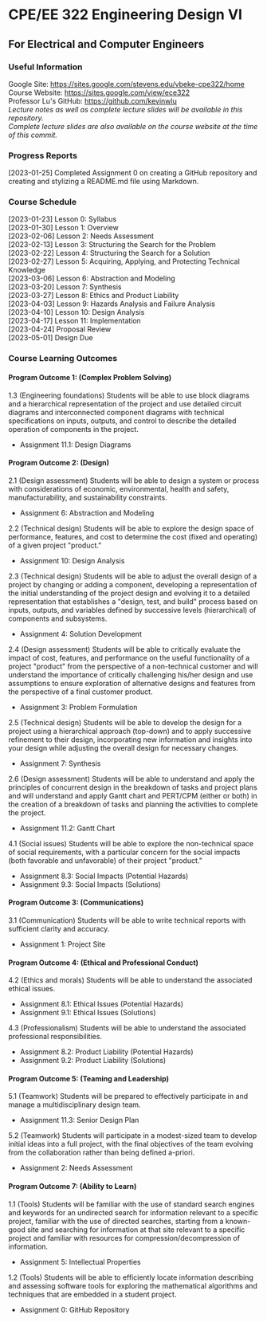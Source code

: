 # CPE/EE 322 Engineering Design VI
## For Electrical and Computer Engineers

### Useful Information
Google Site: https://sites.google.com/stevens.edu/vbeke-cpe322/home  
Course Website: https://sites.google.com/view/ece322  
Professor Lu's GitHub: https://github.com/kevinwlu  
*Lecture notes as well as complete lecture slides will be available in this repository.*  
*Complete lecture slides are also available on the course website at the time of this commit.*  

### Progress Reports
<!---[2023-MM-DD] Completed Lab 1 on installing GHDL and GTKWave, running the Half Adder example, running the D Flip-Flop example,  running the 4-to-1 Multiplexer example, and documenting the results on GitHub.--->
[2023-01-25] Completed Assignment 0 on creating a GitHub repository and creating and stylizing a README.md file using Markdown.  

### Course Schedule
[2023-01-23] Lesson 0: Syllabus  
[2023-01-30] Lesson 1: Overview  
[2023-02-06] Lesson 2: Needs Assessment  
[2023-02-13] Lesson 3: Structuring the Search for the Problem  
[2023-02-22] Lesson 4: Structuring the Search for a Solution  
[2023-02-27] Lesson 5: Acquiring, Applying, and Protecting Technical Knowledge  
[2023-03-06] Lesson 6: Abstraction and Modeling  
[2023-03-20] Lesson 7: Synthesis  
[2023-03-27] Lesson 8: Ethics and Product Liability  
[2023-04-03] Lesson 9: Hazards Analysis and Failure Analysis  
[2023-04-10] Lesson 10: Design Analysis  
[2023-04-17] Lesson 11: Implementation  
[2023-04-24] Proposal Review  
[2023-05-01] Design Due  

### Course Learning Outcomes
#### Program Outcome 1: (Complex Problem Solving)  
1.3 (Engineering foundations) Students will be able to use block diagrams and a hierarchical representation of the project and use detailed circuit diagrams and interconnected component diagrams with technical specifications on inputs, outputs, and control to describe the detailed operation of components in the project.  
- Assignment 11.1: Design Diagrams  

#### Program Outcome 2: (Design)  
2.1 (Design assessment) Students will be able to design a system or process with considerations of economic, environmental, health and safety, manufacturability, and sustainability constraints.  
- Assignment 6: Abstraction and Modeling  

2.2 (Technical design) Students will be able to explore the design space of performance, features, and cost to determine the cost (fixed and operating) of a given project "product."  
- Assignment 10: Design Analysis

2.3 (Technical design) Students will be able to adjust the overall design of a project by changing or adding a component, developing a representation of the initial understanding of the project design and evolving it to a detailed representation that establishes a "design, test, and build" process based on inputs, outputs, and variables defined by successive levels (hierarchical) of components and subsystems.  
- Assignment 4: Solution Development  

2.4 (Design assessment) Students will be able to critically evaluate the impact of cost, features, and performance on the useful functionality of a project "product" from the perspective of a non-technical customer and will understand the importance of critically challenging his/her design and use assumptions to ensure exploration of alternative designs and features from the perspective of a final customer product.  
- Assignment 3: Problem Formulation  

2.5 (Technical design) Students will be able to develop the design for a project using a hierarchical approach (top-down) and to apply successive refinement to their design, incorporating new information and insights into your design while adjusting the overall design for necessary changes.  
- Assignment 7: Synthesis  

2.6 (Design assessment) Students will be able to understand and apply the principles of concurrent design in the breakdown of tasks and project plans and will understand and apply Gantt chart and PERT/CPM (either or both) in the creation of a breakdown of tasks and planning the activities to complete the project.  
- Assignment 11.2: Gantt Chart  

4.1 (Social issues) Students will be able to explore the non-technical space of social requirements, with a particular concern for the social impacts (both favorable and unfavorable) of their project "product."  
- Assignment 8.3: Social Impacts (Potential Hazards)  
- Assignment 9.3: Social Impacts (Solutions)

#### Program Outcome 3: (Communications)
3.1 (Communication) Students will be able to write technical reports with sufficient clarity and accuracy.  
- Assignment 1: Project Site  

#### Program Outcome 4: (Ethical and Professional Conduct)
4.2 (Ethics and morals) Students will be able to understand the associated ethical issues.  
- Assignment 8.1: Ethical Issues (Potential Hazards)  
- Assignment 9.1: Ethical Issues (Solutions)  

4.3 (Professionalism) Students will be able to understand the associated professional responsibilities.  
- Assignment 8.2: Product Liability (Potential Hazards)  
- Assignment 9.2: Product Liability (Solutions)  

#### Program Outcome 5: (Teaming and Leadership)
5.1 (Teamwork) Students will be prepared to effectively participate in and manage a multidisciplinary design team.  
- Assignment 11.3: Senior Design Plan  

5.2 (Teamwork) Students will participate in a modest-sized team to develop initial ideas into a full project, with the final objectives of the team evolving from the collaboration rather than being defined a-priori.  
- Assignment 2: Needs Assessment  

#### Program Outcome 7: (Ability to Learn)
1.1 (Tools) Students will be familiar with the use of standard search engines and keywords for an undirected search for information relevant to a specific project, familiar with the use of directed searches, starting from a known-good site and searching for information at that site relevant to a specific project and familiar with resources for compression/decompression of information.  
- Assignment 5: Intellectual Properties  

1.2 (Tools) Students will be able to efficiently locate information describing and assessing software tools for exploring the mathematical algorithms and techniques that are embedded in a student project.  
- Assignment 0: GitHub Repository  
